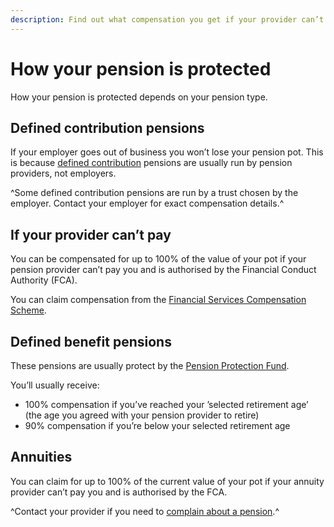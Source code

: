 ```yaml
---
description: Find out what compensation you get if your provider can’t pay your pension or annuity.
---
```

# How your pension is protected

How your pension is protected depends on your pension type.

## Defined contribution pensions

If your employer goes out of business you won’t lose your pension pot. This is because [defined contribution](/pension-types) pensions are usually run by pension providers, not employers.

^Some defined contribution pensions are run by a trust chosen by the employer. Contact your employer for exact compensation details.^

## If your provider can’t pay

You can be compensated for up to 100% of the value of your pot if your pension provider can’t pay you and is authorised by the Financial Conduct Authority (FCA).

You can claim compensation from the [Financial Services Compensation Scheme](http://www.fscs.org.uk/).

## Defined benefit pensions

These pensions are usually protect by the [Pension Protection Fund](http://www.pensionprotectionfund.org.uk/).

You’ll usually receive:

- 100% compensation if you’ve reached your ’selected retirement age’ (the age you agreed with your pension provider to retire)
- 90% compensation if you’re below your selected retirement age

## Annuities

You can claim for up to 100% of the current value of your pot if your annuity provider can’t pay you and is authorised by the FCA.

^Contact your provider if you need to [complain about a pension](/pension-complaints).^
